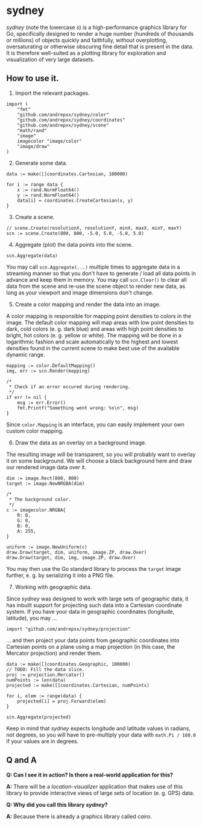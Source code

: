 # sydney

*sydney* (note the lowercase *s*) is a high-performance graphics library for Go, specifically designed to render a huge number (hundreds of thousands or millions) of objects quickly and faithfully, without overplotting, oversaturating or otherwise obscuring fine detail that is present in the data. It is therefore well-suited as a plotting library for exploration and visualization of very large datasets.


## How to use it.

1. Import the relevant packages.

```golang
import (
	"fmt"
	"github.com/andrepxx/sydney/color"
	"github.com/andrepxx/sydney/coordinates"
	"github.com/andrepxx/sydney/scene"
	"math/rand"
	"image"
	imagecolor "image/color"
	"image/draw"
)
```


2. Generate some data.

```golang
data := make([]coordinates.Cartesian, 100000)

for i := range data {
	x := rand.NormFloat64()
	y := rand.NormFloat64()
	data[i] = coordinates.CreateCartesian(x, y)
}
```


3. Create a scene.

```golang
// scene.Create(resolutionX, resolutionY, minX, maxX, minY, maxY)
scn := scene.Create(800, 800, -5.0, 5.0, -5.0, 5.0)
```


4. Aggregate (plot) the data points into the scene.

```golang
scn.Aggregate(data)
```

You may call `scn.Aggregate(...)` multiple times to aggregate data in a streaming manner so that you don't have to generate / load all data points in advance and keep them in memory. You may call `scn.Clear()` to clear all data from the scene and re-use the scene object to render new data, as long as your viewport and image dimensions don't change.


5. Create a color mapping and render the data into an image.

A color mapping is responsible for mapping point densities to colors in the image. The default color mapping will map areas with low point densities to dark, cold colors (e. g. dark blue) and areas with high point densities to bright, hot colors (e. g. yellow or white). The mapping will be done in a logarithmic fashion and scale automatically to the highest and lowest densities found in the current scene to make best use of the available dynamic range.

```golang
mapping := color.DefaultMapping()
img, err := scn.Render(mapping)

/*
 * Check if an error occured during rendering.
 */
if err != nil {
	msg := err.Error()
	fmt.Printf("Something went wrong: %s\n", msg)
}
```

Since `color.Mapping` is an interface, you can easily implement your own custom color mapping.


6. Draw the data as an overlay on a background image.

The resulting image will be transparent, so you will probably want to overlay it on some background. We will choose a black background here and draw our rendered image data over it.

```golang
dim := image.Rect(800, 800)
target := image.NewNRGBA(dim)

/*
 * The background color.
 */
c := imagecolor.NRGBA{
	R: 0,
	G: 0,
	B: 0,
	A: 255,
}

uniform := image.NewUniform(c)
draw.Draw(target, dim, uniform, image.ZP, draw.Over)
draw.Draw(target, dim, img, image.ZP, draw.Over)
```

You may then use the Go standard library to process the `target` image further, e. g. by serializing it into a PNG file.


7. Working with geographic data.

Since *sydney* was designed to work with large sets of geographic data, it has inbuilt support for projecting such data into a Cartesian coordinate system. If you have your data in geographic coordinates (longitude, latitude), you may ...

```golang
import "github.com/andrepxx/sydney/projection"
```

... and then project your data points from geographic coordinates into Cartesian points on a plane using a map projection (in this case, the Mercator projection) and render them.

```golang
data := make([]coordinates.Geographic, 100000)
// TODO: Fill the data slice.
proj := projection.Mercator()
numPoints := len(data)
projected := make([]coordinates.Cartesian, numPoints)

for i, elem := range(data) {
	projected[i] = proj.Forward(elem)
}

scn.Aggregate(projected)
```

Keep in mind that *sydney* expects longitude and latitude values in radians, not degrees, so you will have to pre-multiply your data with `math.Pi / 180.0` if your values are in degrees.


## Q and A

**Q: Can I see it in action? Is there a real-world application for this?**

**A:** There will be a *location-visualizer* application that makes use of this library to provide interactive views of large sets of location (e. g. GPS) data.

**Q: Why did you call this library *sydney*?**

**A:** Because there is already a graphics library called *cairo*.

